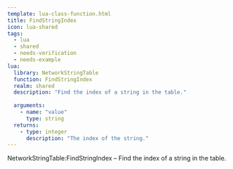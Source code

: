 ```yaml
---
template: lua-class-function.html
title: FindStringIndex
icon: lua-shared
tags:
  - lua
  - shared
  - needs-verification
  - needs-example
lua:
  library: NetworkStringTable
  function: FindStringIndex
  realm: shared
  description: "Find the index of a string in the table."
  
  arguments:
    - name: "value"
      type: string
  returns:
    - type: integer
      description: "The index of the string."
---
```


<div class="lua__search__keywords">
NetworkStringTable:FindStringIndex &#x2013; Find the index of a string in the table.
</div>
